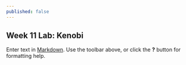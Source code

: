 ```yaml
---
published: false
---
```

## Week 11 Lab: Kenobi

Enter text in [Markdown](http://daringfireball.net/projects/markdown/). Use the toolbar above, or click the **?** button for formatting help.
##

